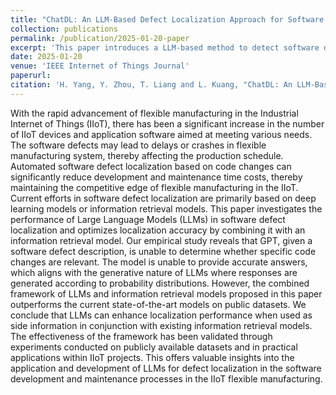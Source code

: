 ```yaml
---
title: "ChatDL: An LLM-Based Defect Localization Approach for Software in IIoT Flexible Manufacturing"
collection: publications
permalink: /publication/2025-01-20-paper
excerpt: 'This paper introduces a LLM-based method to detect software defects.'
date: 2025-01-20
venue: 'IEEE Internet of Things Journal'
paperurl: 
citation: 'H. Yang, Y. Zhou, T. Liang and L. Kuang, "ChatDL: An LLM-Based Defect Localization Approach for Software in IIoT Flexible Manufacturing," in IEEE Internet of Things Journal, doi: 10.1109/JIOT.2025.3531512.'
---
```


With the rapid advancement of flexible manufacturing in the Industrial Internet of Things (IIoT), there has been a significant increase in the number of IIoT devices and application software aimed at meeting various needs. The software defects may lead to delays or crashes in flexible manufacturing system, thereby affecting the production schedule. Automated software defect localization based on code changes can significantly reduce development and maintenance time costs, thereby maintaining the competitive edge of flexible manufacturing in the IIoT. Current efforts in software defect localization are primarily based on deep learning models or information retrieval models. This paper investigates the performance of Large Language Models (LLMs) in software defect localization and optimizes localization accuracy by combining it with an information retrieval model. Our empirical study reveals that GPT, given a software defect description, is unable to determine whether specific code changes are relevant. The model is unable to provide accurate answers, which aligns with the generative nature of LLMs where responses are generated according to probability distributions. However, the combined framework of LLMs and information retrieval models proposed in this paper outperforms the current state-of-the-art models on public datasets. We conclude that LLMs can enhance localization performance when used as side information in conjunction with existing information retrieval models. The effectiveness of the framework has been validated through experiments conducted on publicly available datasets and in practical applications within IIoT projects. This offers valuable insights into the application and development of LLMs for defect localization in the software development and maintenance processes in the IIoT flexible manufacturing.